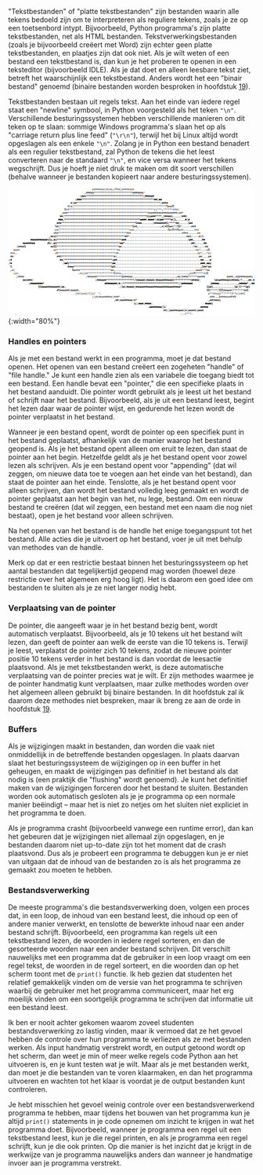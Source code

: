 "Tekstbestanden" of "platte tekstbestanden" zijn bestanden waarin alle
tekens bedoeld zijn om te interpreteren als reguliere tekens, zoals je
ze op een toetsenbord intypt. Bijvoorbeeld, Python programma's zijn
platte tekstbestanden, net als HTML bestanden. Tekstverwerkingsbestanden
(zoals je bijvoorbeeld creëert met Word) zijn echter geen platte
tekstbestanden, en plaatjes zijn dat ook niet. Als je wilt weten of een
bestand een tekstbestand is, dan kun je het proberen te openen in een
teksteditor (bijvoorbeeld IDLE). Als je dat doet en alleen leesbare
tekst ziet, betreft het waarschijnlijk een tekstbestand. Anders wordt
het een "binair bestand" genoemd (binaire bestanden worden besproken in
hoofdstuk
<a href="#ch:binaryfiles" data-reference-type="ref" data-reference="ch:binaryfiles">19</a>).

Tekstbestanden bestaan uit regels tekst. Aan het einde van iedere regel
staat een "newline" symbool, in Python voorgesteld als het teken `"\n"`.
Verschillende besturingssystemen hebben verschillende manieren om dit
teken op te slaan: sommige Windows programma's slaan het op als
"carriage return plus line feed" (`"\r\n"`), terwijl het bij Linux
altijd wordt opgeslagen als een enkele `"\n"`. Zolang je in Python een
bestand benadert als een regulier tekstbestand, zal Python de tekens die
het leest converteren naar de standaard `"\n"`, en vice versa wanneer
het tekens wegschrijft. Dus je hoeft je niet druk te maken om dit soort
verschillen (behalve wanneer je bestanden kopieert naar andere
besturingssystemen).

![ASCII muis](media/asciiMouse.png "ASCII muis"){:width="80%"}

### Handles en pointers

Als je met een bestand werkt in een programma, moet je dat bestand
openen. Het openen van een bestand creëert een zogeheten "handle" of
"file handle." Je kunt een handle zien als een variabele die toegang
biedt tot een bestand. Een handle bevat een "pointer," die een
specifieke plaats in het bestand aanduidt. Die pointer wordt gebruikt
als je leest uit het bestand of schrijft naar het bestand. Bijvoorbeeld,
als je uit een bestand leest, begint het lezen daar waar de pointer
wijst, en gedurende het lezen wordt de pointer verplaatst in het
bestand.

Wanneer je een bestand opent, wordt de pointer op een specifiek punt in
het bestand geplaatst, afhankelijk van de manier waarop het bestand
geopend is. Als je het bestand opent alleen om eruit te lezen, dan staat
de pointer aan het begin. Hetzelfde geldt als je het bestand opent voor
zowel lezen als schrijven. Als je een bestand opent voor "appending"
(dat wil zeggen, om nieuwe data toe te voegen aan het einde van het
bestand), dan staat de pointer aan het einde. Tenslotte, als je het
bestand opent voor alleen schrijven, dan wordt het bestand volledig leeg
gemaakt en wordt de pointer geplaatst aan het begin van het, nu lege,
bestand. Om een nieuw bestand te creëren (dat wil zeggen, een bestand
met een naam die nog niet bestaat), open je het bestand voor alleen
schrijven.

Na het openen van het bestand is de handle het enige toegangspunt tot
het bestand. Alle acties die je uitvoert op het bestand, voer je uit met
behulp van methodes van de handle.

Merk op dat er een restrictie bestaat binnen het besturingssysteem op
het aantal bestanden dat tegelijkertijd geopend mag worden (hoewel deze
restrictie over het algemeen erg hoog ligt). Het is daarom een goed idee
om bestanden te sluiten als je ze niet langer nodig hebt.

### Verplaatsing van de pointer

De pointer, die aangeeft waar je in het bestand bezig bent, wordt
automatisch verplaatst. Bijvoorbeeld, als je 10 tekens uit het bestand
wilt lezen, dan geeft de pointer aan welk de eerste van die 10 tekens
is. Terwijl je leest, verplaatst de pointer zich 10 tekens, zodat de
nieuwe pointer positie 10 tekens verder in het bestand is dan voordat de
leesactie plaatsvond. Als je met tekstbestanden werkt, is deze
automatische verplaatsing van de pointer precies wat je wilt. Er zijn
methodes waarmee je de pointer handmatig kunt verplaatsen, maar zulke
methodes worden over het algemeen alleen gebruikt bij binaire bestanden.
In dit hoofdstuk zal ik daarom deze methodes niet bespreken, maar ik
breng ze aan de orde in hoofdstuk
<a href="#ch:binaryfiles" data-reference-type="ref" data-reference="ch:binaryfiles">19</a>.

### Buffers

Als je wijzigingen maakt in bestanden, dan worden die vaak niet
onmiddellijk in de betreffende bestanden opgeslagen. In plaats daarvan
slaat het besturingssysteem de wijzigingen op in een buffer in het
geheugen, en maakt de wijzigingen pas definitief in het bestand als dat
nodig is (een praktijk die "flushing" wordt genoemd). Je kunt het
definitief maken van de wijzigingen forceren door het bestand te
sluiten. Bestanden worden ook automatisch gesloten als je je programma
op een normale manier beëindigt – maar het is niet zo netjes om het
sluiten niet expliciet in het programma te doen.

Als je programma crasht (bijvoorbeeld vanwege een runtime error), dan
kan het gebeuren dat je wijzigingen niet allemaal zijn opgeslagen, en je
bestanden daarom niet up-to-date zijn tot het moment dat de crash
plaatsvond. Dus als je probeert een programma te debuggen kun je er niet
van uitgaan dat de inhoud van de bestanden zo is als het programma ze
gemaakt zou moeten te hebben.

### Bestandsverwerking

De meeste programma's die bestandsverwerking doen, volgen een proces
dat, in een loop, de inhoud van een bestand leest, die inhoud op een of
andere manier verwerkt, en tenslotte de bewerkte inhoud naar een ander
bestand schrijft. Bijvoorbeeld, een programma kan regels uit een
tekstbestand lezen, de woorden in iedere regel sorteren, en dan de
gesorteerde woorden naar een ander bestand schrijven. Dit verschilt
nauwelijks met een programma dat de gebruiker in een loop vraagt om een
regel tekst, de woorden in de regel sorteert, en die woorden dan op het
scherm toont met de `print()` functie. Ik heb gezien dat studenten het
relatief gemakkelijk vinden om de versie van het programma te schrijven
waarbij de gebruiker met het programma communiceert, maar het erg
moeilijk vinden om een soortgelijk programma te schrijven dat informatie
uit een bestand leest.

Ik ben er nooit achter gekomen waarom zoveel studenten
bestandsverwerking zo lastig vinden, maar ik vermoed dat ze het gevoel
hebben de controle over hun programma te verliezen als ze met bestanden
werken. Als input handmatig verstrekt wordt, en output getoond wordt op
het scherm, dan weet je min of meer welke regels code Python aan het
uitvoeren is, en je kunt testen wat je wilt. Maar als je met bestanden
werkt, dan moet je die bestanden van te voren klaarmaken, en dan het
programma uitvoeren en wachten tot het klaar is voordat je de output
bestanden kunt controleren.

Je hebt misschien het gevoel weinig controle over een bestandsverwerkend
programma te hebben, maar tijdens het bouwen van het programma kun je
altijd `print()` statements in je code opnemen om inzicht te krijgen in
wat het programma doet. Bijvoorbeeld, wanneer je programma een regel uit
een tekstbestand leest, kun je die regel printen, en als je programma
een regel schrijft, kun je die ook printen. Op die manier is het inzicht
dat je krijgt in de werkwijze van je programma nauwelijks anders dan
wanneer je handmatige invoer aan je programma verstrekt.
